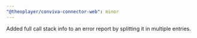 ```yaml
---
"@theoplayer/conviva-connector-web": minor
---
```


Added full call stack info to an error report by splitting it in multiple entries.
